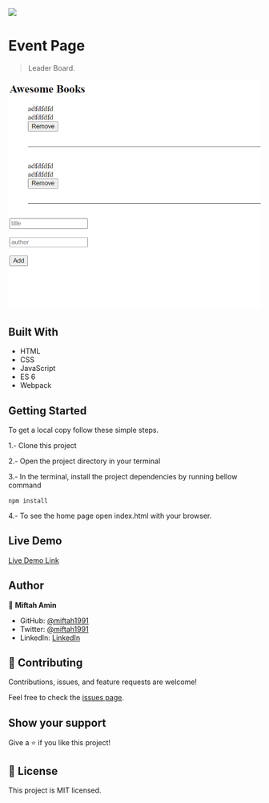 ![](https://img.shields.io/badge/Microverse-blueviolet)

# Event Page

> Leader Board.

![screenshot](https://github.com/miftah1991/Awesomebooks/blob/milestones/img-1.png)


## Built With

- HTML
- CSS
- JavaScript
- ES 6
- Webpack

## Getting Started
To get a local copy follow these simple steps.

1.- Clone this project

2.- Open the project directory in your terminal

3.- In the terminal, install the project dependencies by running bellow command

```
npm install
```
4.- To see the home page open index.html with your browser.


## Live Demo

[Live Demo Link](https://miftah1991.github.io/Leaderboard/)


## Author

👤 **Miftah Amin**

- GitHub: [@miftah1991](https://github.com/miftah1991)
- Twitter: [@miftah1991](https://twitter.com/miftah1991)
- LinkedIn: [LinkedIn](https://www.linkedin.com/in/miftah1991/)

## 🤝 Contributing

Contributions, issues, and feature requests are welcome!

Feel free to check the [issues page](../../issues/).

## Show your support

Give a ⭐️ if you like this project!

**📝 License**
----------------------------------------------------------------------
This project is MIT licensed.
